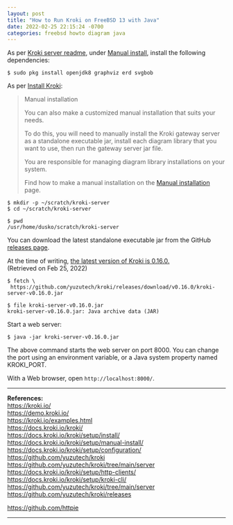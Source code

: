 ```yaml
---
layout: post
title: "How to Run Kroki on FreeBSD 13 with Java"  
date: 2022-02-25 22:15:24 -0700 
categories: freebsd howto diagram java
---
```



As per [Kroki server readme](https://github.com/yuzutech/kroki/tree/main/server), 
under [Manual install](https://github.com/yuzutech/kroki/tree/main/server#manual-install), 
install the following dependencies:

```
$ sudo pkg install openjdk8 graphviz erd svgbob
```

As per [Install Kroki](https://docs.kroki.io/kroki/setup/install/):  

> Manual installation
> 
> You can also make a customized manual installation that suits your needs.
> 
> To do this, you will need to manually install the Kroki gateway server 
> as a standalone executable jar, install each diagram library that you 
> want to use, then run the gateway server jar file.
> 
> You are responsible for managing diagram library installations on your system.
> 
> Find how to make a manual installation on the [Manual installation](https://docs.kroki.io/kroki/setup/manual-install/) page.

```
$ mkdir -p ~/scratch/kroki-server
$ cd ~/scratch/kroki-server
```

```
$ pwd
/usr/home/dusko/scratch/kroki-server
```

You can download the latest standalone executable jar from the GitHub [releases page](https://github.com/yuzutech/kroki/releases). 


At the time of writing, [the latest version of Kroki is 0.16.0.](https://github.com/yuzutech/kroki/releases)    
(Retrieved on Feb 25, 2022)   



```
$ fetch \
 https://github.com/yuzutech/kroki/releases/download/v0.16.0/kroki-server-v0.16.0.jar
```

```
$ file kroki-server-v0.16.0.jar
kroki-server-v0.16.0.jar: Java archive data (JAR)
```

Start a web server:

```
$ java -jar kroki-server-v0.16.0.jar
```

The above command starts the web server on port 8000. 
You can change the port using an environment variable, or a Java system property named KROKI_PORT.


With a Web browser, open ```http://localhost:8000/```.

---


**References:**    
https://kroki.io/   
https://demo.kroki.io/   
https://kroki.io/examples.html   
https://docs.kroki.io/kroki/   
https://docs.kroki.io/kroki/setup/install/   
https://docs.kroki.io/kroki/setup/manual-install/   
https://docs.kroki.io/kroki/setup/configuration/   
https://github.com/yuzutech/kroki   
https://github.com/yuzutech/kroki/tree/main/server   
https://docs.kroki.io/kroki/setup/http-clients/   
https://docs.kroki.io/kroki/setup/kroki-cli/   
https://github.com/yuzutech/kroki/tree/main/server   
https://github.com/yuzutech/kroki/releases    

https://github.com/httpie   

---

